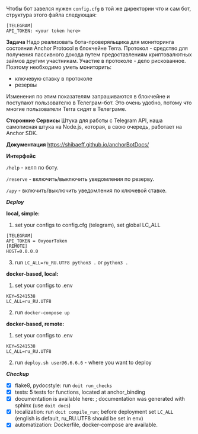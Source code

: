 Чтобы бот завелся нужен `config.cfg` в той же директории что и сам бот, структура этого файла следующая:
```
[TELEGRAM]
API_TOKEN: <your token here>
```

**Задача**
Надо реализовать бота-проверяльщика для мониторинга состояния Anchor Protocol 
в блокчейне Terra. Протокол - средство для получения пассивного дохода путем предоставлениям криптовалютных 
займов другим участникам. Участие в протоколе - дело рискованное. Поэтому необходимо уметь мониторить:
- ключевую ставку в протоколе
- резервы

Изменения по этим показателям запрашиваются в блокчейне и поступают пользователю в Телеграм-бот.
Это очень удобно, потому что многие пользователи Terra сидят в Телеграме.

**Сторонние Сервисы**
Штука для работы с Telegram API, наша самописная штука на Node.js, которая, 
в свою очередь, работает на Anchor SDK.

**Документация**
https://shibaeff.github.io/anchorBotDocs/

**Интерфейс**

`/help` - хелп по боту.

`/reserve` - включить/выключить уведомления по резерву.

`/apy` - включить/выключить уведомления по ключевой ставке.

***Deploy***

**local, simple:**

1) set your configs to config.cfg (telegram), set global LC_ALL
```
[TELEGRAM]
API_TOKEN = 0xyourToken
[REMOTE]
HOST=0.0.0.0
```
3) run `LC_ALL=ru_RU.UTF8 python3 .` or `python3 .`

**docker-based, local:**
1) set your configs to .env 
```
KEY=5241538
LC_ALL=ru_RU.UTF8
```
2) run `docker-compose up`

**docker-based, remote:**
1) set your configs to .env 
```
KEY=5241538
LC_ALL=ru_RU.UTF8
```
2) run `deploy.sh user@6.6.6.6` - where you want to deploy

***Checkup***
- [x] flake8, pydocstyle: run `doit run_checks`
- [x] tests: 5 tests for functions, located at anchor_binding
- [x] documentation is available here: ; documentation was generated with sphinx (use `doit docs`)
- [x] localization: run `doit compile_run`; before deployment set `LC_ALL` (english is default, ru_RU.UTF8 should be set in env)
- [x] automatization: Dockerfile, docker-compose are available. 
